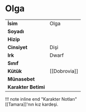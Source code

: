 # Olga   
  
  
|  |  |  
|---|---|  
| **İsim** | Olga |  
| **Soyadı** |  |  
| **Hizip** |  |  
| **Cinsiyet** | Dişi |  
| **Irk** | Dwarf |  
| **Sınıf** |  |  
| **Kütük** | [[Dobrovia]] |  
| **Münasebet** |  |  
| **Karakter Betimi** |  |  
  
  
!!! note inline end "Karakter Notları"  
	[[Tamara]]'nın kız kardeşi.  
  